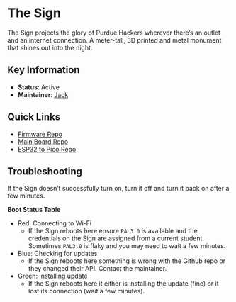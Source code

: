 # The Sign
The Sign projects the glory of Purdue Hackers wherever there’s an outlet and an internet connection. A meter-tall, 3D printed and metal monument that shines out into the night.

## Key Information

- **Status**: Active
- **Maintainer**: [Jack](https://github.com/purduehackers/dark-forest/blob/main/people/organizers/imthesquid.md)

## Quick Links

- [Firmware Repo](https://github.com/purduehackers/sign-firmware)
- [Main Board Repo](https://github.com/purduehackers/sign-pcb)
- [ESP32 to Pico Repo](https://github.com/purduehackers/EspToPico)

## Troubleshooting

If the Sign doesn’t successfully turn on, turn it off and turn it back on after a few minutes.

‌**Boot Status Table**
- Red: Connecting to Wi-Fi
	- If the Sign reboots here ensure `PAL3.0` is available and the credentials on the Sign are assigned from a current student. Sometimes `PAL3.0` is flaky and you may need to wait a few minutes.
- Blue: Checking for updates
	- If the Sign reboots here something is wrong with the Github repo or they changed their API. Contact the maintainer.
- Green: Installing update
	- If the Sign reboots here it either is installing the update (fine) or it lost its connection (wait a few minutes).